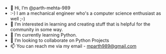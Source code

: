 - 👋 Hi, I’m @parth-mehta-989
 - :-) I am a mechanical engineer who's a computer science enthusiast as well ;-)
- 👀 I’m interested in learning and creating stuff that is helpful for the community in some way.
- 🌱 I’m currently learning Python.
- 💞️ I’m looking to collaborate on Python Projects
- 📫 You can reach me via my email - mparth989@gmail.com

<!---
parth-mehta-989/parth-mehta-989 is a ✨ special ✨ repository because its `README.md` (this file) appears on your GitHub profile.
You can click the Preview link to take a look at your changes.
--->
